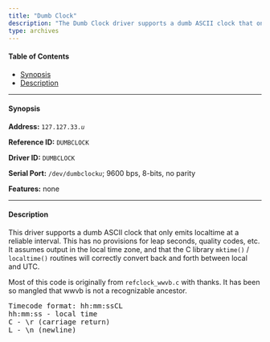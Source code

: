 ```yaml
---
title: "Dumb Clock"
description: "The Dumb Clock driver supports a dumb ASCII clock that only emits localtime at a reliable interval. This driver has no provisions for leap seconds or quality codes."
type: archives
---
```


#### Table of Contents

*   [Synopsis](/documentation/drivers/driver33/#synopsis)
*   [Description](/documentation/drivers/driver33/#description)

* * *

#### Synopsis

**Address:** <code>127.127.33._u_</code>

**Reference ID:** `DUMBCLOCK`

**Driver ID:** `DUMBCLOCK`

**Serial Port:** <code>/dev/dumbclock*u*</code>; 9600 bps, 8-bits, no parity

**Features:** none

* * *

#### Description

This driver supports a dumb ASCII clock that only emits localtime at a reliable interval. This has no provisions for leap seconds, quality codes, etc. It assumes output in the local time zone, and that the C library `mktime()` / `localtime()` routines will correctly convert back and forth between local and UTC.

Most of this code is originally from `refclock_wwvb.c` with thanks. It has been so mangled that wwvb is not a recognizable ancestor.

<pre>Timecode format: hh:mm:ssCL
hh:mm:ss - local time
C - \r (carriage return)
L - \n (newline)
</pre>
